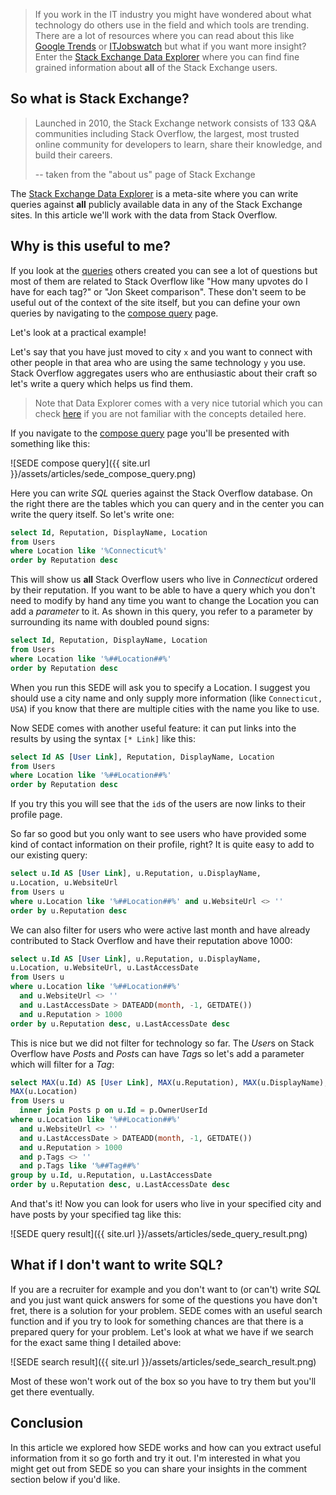 > If you work in the IT industry you might have wondered about what technology do others use in the field and which tools are trending.
> There are a lot of resources where you can read about this like [Google Trends](https://trends.google.com/trends/)
> or [ITJobswatch](https://www.itjobswatch.co.uk) but what if you want more insight?
> Enter the [Stack Exchange Data Explorer](https://data.stackexchange.com/) where you can find fine grained information
> about **all** of the Stack Exchange users.

## So what is Stack Exchange?

> Launched in 2010, the Stack Exchange network consists of 133 Q&A communities including Stack Overflow,
> the largest, most trusted online community for developers to learn, share their knowledge, and build their careers.
>
> -- taken from the "about us" page of Stack Exchange

The [Stack Exchange Data Explorer](https://data.stackexchange.com/) is a meta-site where you can write queries against
**all** publicly available data in any of the Stack Exchange sites. In this article we'll work with the data from
Stack Overflow.

## Why is this useful to me?

If you look at the [queries](https://data.stackexchange.com/stackoverflow/queries) others created you can see a lot of
questions but most of them are related to Stack Overflow like "How many upvotes do I have for each tag?" or
"Jon Skeet comparison". These don't seem to be useful out of the context of the site itself, but you can define your
own queries by navigating to the [compose query](https://data.stackexchange.com/stackoverflow/query/new) page.

Let's look at a practical example!

Let's say that you have just moved to city `x` and you want to connect with other people in that area who are using
the same technology `y` you use. Stack Overflow aggregates users who are enthusiastic about their
craft so let's write a query which helps us find them.

> Note that Data Explorer comes with a very nice tutorial which you can check [here](https://data.stackexchange.com/tutorial)
if you are not familiar with the concepts detailed here.

If you navigate to the [compose query](https://data.stackexchange.com/stackoverflow/query/new) page you'll be presented
with something like this:

![SEDE compose query]({{ site.url }}/assets/articles/sede_compose_query.png)

Here you can write *SQL* queries against the Stack Overflow database. On the right there are the tables which you can
query and in the center you can write the query itself. So let's write one:

```sql
select Id, Reputation, DisplayName, Location
from Users
where Location like '%Connecticut%'
order by Reputation desc
```

This will show us **all** Stack Overflow users who live in *Connecticut* ordered by their reputation.
If you want to be able to have a query which you don't need to modify by hand any time you want to change the Location
you can add a *parameter* to it. As shown in this query, you refer to a parameter by surrounding its name with doubled
pound signs:

```sql
select Id, Reputation, DisplayName, Location
from Users
where Location like '%##Location##%'
order by Reputation desc
```

When you run this SEDE will ask you to specify a Location. I suggest you should use a city name and only supply more
information (like `Connecticut, USA`) if you know that there are multiple cities with the name you like to use.

Now SEDE comes with another useful feature: it can put links into the results by using the syntax `[* Link]` like this:

```sql
select Id AS [User Link], Reputation, DisplayName, Location
from Users
where Location like '%##Location##%'
order by Reputation desc
```

If you try this you will see that the `id`s of the users are now links to their profile page.

So far so good but you only want to see users who have provided some kind of contact information on their profile, right?
It is quite easy to add to our existing query:

```sql
select u.Id AS [User Link], u.Reputation, u.DisplayName,
u.Location, u.WebsiteUrl
from Users u
where u.Location like '%##Location##%' and u.WebsiteUrl <> ''
order by u.Reputation desc
```

We can also filter for users who were active last month and have already contributed to Stack Overflow and have their
reputation above 1000:

```sql
select u.Id AS [User Link], u.Reputation, u.DisplayName,
u.Location, u.WebsiteUrl, u.LastAccessDate
from Users u
where u.Location like '%##Location##%'
  and u.WebsiteUrl <> ''
  and u.LastAccessDate > DATEADD(month, -1, GETDATE())
  and u.Reputation > 1000
order by u.Reputation desc, u.LastAccessDate desc
```

This is nice but we did not filter for technology so far. The *User*s on Stack Overflow have *Post*s and *Post*s can
have *Tag*s so let's add a parameter which will filter for a *Tag*:

```sql
select MAX(u.Id) AS [User Link], MAX(u.Reputation), MAX(u.DisplayName),
MAX(u.Location)
from Users u
  inner join Posts p on u.Id = p.OwnerUserId
where u.Location like '%##Location##%'
  and u.WebsiteUrl <> ''
  and u.LastAccessDate > DATEADD(month, -1, GETDATE())
  and u.Reputation > 1000
  and p.Tags <> ''
  and p.Tags like '%##Tag##%'
group by u.Id, u.Reputation, u.LastAccessDate
order by u.Reputation desc, u.LastAccessDate desc
```

And that's it! Now you can look for users who live in your specified city and have posts by your specified tag like this:

![SEDE query result]({{ site.url }}/assets/articles/sede_query_result.png)

## What if I don't want to write SQL?

If you are a recruiter for example and you don't want to (or can't) write *SQL* and you just want quick answers for
some of the questions you have don't fret, there is a solution for your problem. SEDE comes with an useful search
function and if you try to look for something chances are that there is a prepared query for your problem. Let's look
at what we have if we search for the exact same thing I detailed above:

![SEDE search result]({{ site.url }}/assets/articles/sede_search_result.png)

Most of these won't work out of the box so you have to try them but you'll get there eventually.

## Conclusion

In this article we explored how SEDE works and how can you extract useful information from it so go forth and try it out.
I'm interested in what you might get out from SEDE so you can share your insights in the comment section below if you'd like.

